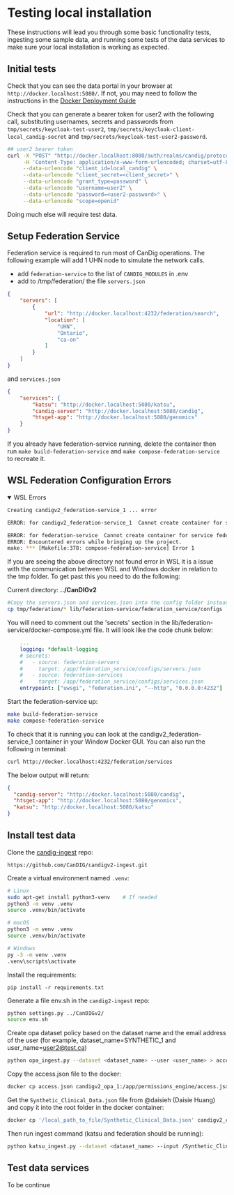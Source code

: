 # Testing local installation

These instructions will lead you through some basic functionality tests, ingesting some sample data, and running some tests of the data services to make sure your local installation is working as expected.

## Initial tests

Check that you can see the data portal in your browser at `http://docker.localhost:5080/`. If not, you may need to follow the instructions in the [Docker Deployment Guide](./install-docker.md)

Check that you can generate a bearer token for user2 with the following call, substituting usernames, secrets and passwords from `tmp/secrets/keycloak-test-user2`, `tmp/secrets/keycloak-client-local_candig-secret` and `tmp/secrets/keycloak-test-user2-password`.

```bash
## user2 bearer token
curl -X "POST" "http://docker.localhost:8080/auth/realms/candig/protocol/openid-connect/token" \
     -H 'Content-Type: application/x-www-form-urlencoded; charset=utf-8' \
     --data-urlencode "client_id=local_candig" \
     --data-urlencode "client_secret=<client_secret>" \
     --data-urlencode "grant_type=password" \
     --data-urlencode "username=user2" \
     --data-urlencode "password=<user2-password>" \
     --data-urlencode "scope=openid"
```

Doing much else will require test data.

## Setup Federation Service

Federation service is required to run most of CanDig operations. The following example will add 1 UHN node to simulate the network calls.

- add `federation-service` to the list of `CANDIG_MODULES` in .env
- add to /tmp/federation/ the file `servers.json`

```json
{
    "servers": [
        {
            "url": "http://docker.localhost:4232/federation/search",
            "location": [
                "UHN",
                "Ontario",
                "ca-on"
            ]
        }
    ]
}
```

and `services.json`

```json
{
    "services": {
        "katsu": "http://docker.localhost:5080/katsu",
        "candig-server": "http://docker.localhost:5080/candig",
        "htsget-app": "http://docker.localhost:5080/genomics"
    }
}
```

If you already have federation-service running, delete the container then run
`make build-federation-service` and `make compose-federation-service` to recreate it.

## WSL Federation Configuration Errors

<details open>
<summary>WSL Errors</summary>

```bash
Creating candigv2_federation-service_1 ... error

ERROR: for candigv2_federation-service_1  Cannot create container for service federation-service: not a directory

ERROR: for federation-service  Cannot create container for service federation-service: not a directory
ERROR: Encountered errors while bringing up the project.
make: *** [Makefile:378: compose-federation-service] Error 1
```
If you are seeing the above directory not found error in WSL it is a issue with the communication between WSL and Windows docker in relation to the tmp folder. To get past this you need to do the following:

Current directory: **../CanDIGv2**
```bash
#Copy the servers.json and services.json into the config folder instead:
cp tmp/federation/* lib/federation-service/federation_service/configs 
```
You will need to comment out the 'secrets' section in the lib/federation-service/docker-compose.yml file. It will look like the code chunk below: 

```yml
    ...
    logging: *default-logging
    # secrets:
    #   - source: federation-servers
    #     target: /app/federation_service/configs/servers.json
    #   - source: federation-services
    #     target: /app/federation_service/configs/services.json
    entrypoint: ["uwsgi", "federation.ini", "--http", "0.0.0.0:4232"]
```
Start the federation-service up:
```bash
make build-federation-service
make compose-federation-service
```
To check that it is running you can look at the candigv2_federation-service_1 container in your Window Docker GUI. You can also run the following in terminal:
```bash
curl http://docker.localhost:4232/federation/services
```
The below output will return:
```json
{
  "candig-server": "http://docker.localhost:5080/candig",
  "htsget-app": "http://docker.localhost:5080/genomics",
  "katsu": "http://docker.localhost:5080/katsu"
}
```
</details>

## Install test data

Clone the [candig-ingest](https://github.com/CanDIG/candigv2-ingest) repo:

```
https://github.com/CanDIG/candigv2-ingest.git
```

Create a virtual environment named `.venv`:

```bash
# Linux
sudo apt-get install python3-venv    # If needed
python3 -m venv .venv
source .venv/bin/activate

# macOS
python3 -m venv .venv
source .venv/bin/activate

# Windows
py -3 -m venv .venv
.venv\scripts\activate
```

Install the requirements:

```
pip install -r requirements.txt
```

Generate a file env.sh in the `candig2-ingest` repo:

```bash
python settings.py ../CanDIGv2/
source env.sh
```

Create opa dataset policy based on the dataset name and the email 
address of the user (for example, dataset_name=SYNTHETIC_1 and user_name=user2@test.ca)

```bash
python opa_ingest.py --dataset <dataset_name> --user <user_name> > access.json
```

Copy the access.json file to the docker:

```bash
docker cp access.json candigv2_opa_1:/app/permissions_engine/access.json
```

Get the `Synthetic_Clinical_Data.json` file from @daisieh (Daisie Huang) and copy it into the root folder in the docker container:

```bash
docker cp '/local_path_to_file/Synthetic_Clinical_Data.json' candigv2_chord-metadata_1:/Synthetic_Clinical_Data.json
```

Then run ingest command (katsu and federation should be running):

```bash
python katsu_ingest.py --dataset <dataset_name> --input /Synthetic_Clinical_Data.json 
```

## Test data services
To be continue
